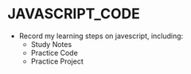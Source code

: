 # JAVASCRIPT_CODE
- Record my learning steps on javescript, including:
    - Study Notes
    - Practice Code
    - Practice Project
